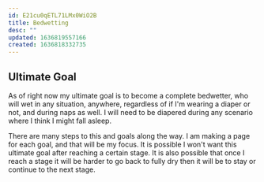 ```yaml
---
id: E21cu0qETL71LMx0WiO2B
title: Bedwetting
desc: ""
updated: 1636819557166
created: 1636818332735
---
```


## Ultimate Goal

As of right now my ultimate goal is to become a complete bedwetter, who will wet in any situation, anywhere, regardless of if I'm wearing a diaper or not, and during naps as well. I will need to be diapered during any scenario where I think I might fall asleep.

There are many steps to this and goals along the way. I am making a page for each goal, and that will be my focus. It is possible I won't want this ultimate goal after reaching a certain stage. It is also possible that once I reach a stage it will be harder to go back to fully dry then it will be to stay or continue to the next stage.
